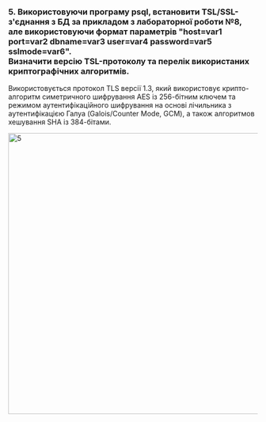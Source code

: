 ### 5. Використовуючи програму psql, встановити TSL/SSL-з'єднання з БД за прикладом з лабораторної роботи №8, але використовуючи формат параметрів "host=var1 port=var2 dbname=var3 user=var4 password=var5 sslmode=var6".<br/>Визначити версію TSL-протоколу та перелік використаних криптографічних алгоритмів.

Використовується протокол TLS версії 1.3, який використовує крипто-алгоритм симетричного шифрування AES із 256-бітним ключем та режимом аутентифікаційного шифрування на основі лічильника з аутентифікацією Галуа (Galois/Counter Mode, GCM), а також алгоритмов хешування SHA із 384-бітами.

<img width="568" alt="5" src="https://user-images.githubusercontent.com/55449630/208986791-63d9d967-4aae-416f-9192-8cba674712ee.png">
